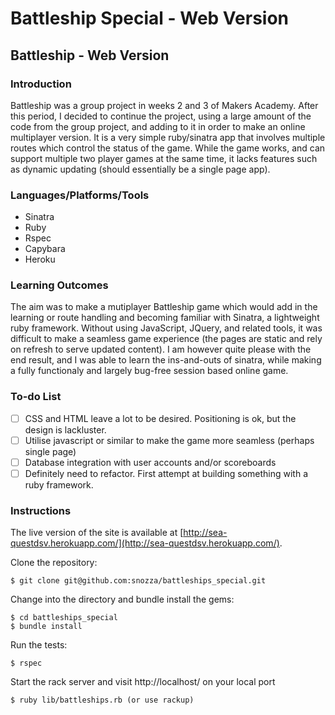 Battleship Special - Web Version
=================================

## Battleship - Web Version

### Introduction

Battleship was a group project in weeks 2 and 3 of Makers Academy. After this period, I decided to continue the project, using a large amount of the code from the group project, and adding to it in order to make an online multiplayer version. It is a very simple ruby/sinatra app that involves multiple routes which control the status of the game. While the game works, and can support multiple two player games at the same time, it lacks features such as dynamic updating (should essentially be a single page app).


### Languages/Platforms/Tools

* Sinatra
* Ruby
* Rspec
* Capybara
* Heroku

### Learning Outcomes

The aim was to make a mutiplayer Battleship game which would add in the learning or route handling and becoming familiar with Sinatra, a lightweight ruby framework. Without using JavaScript, JQuery, and related tools, it was difficult to make a seamless game experience (the pages are static and rely on refresh to serve updated content). I am however quite please with the end result, and I was able to learn the ins-and-outs of sinatra, while making a fully functionaly and largely bug-free session based online game.


### To-do List
- [ ] CSS and HTML leave a lot to be desired. Positioning is ok, but the design is lackluster.
- [ ] Utilise javascript or similar to make the game more seamless (perhaps single page)
- [ ] Database integration with user accounts and/or scoreboards
- [ ] Definitely need to refactor. First attempt at building something with a ruby framework.

### Instructions

The live version of the site is available at [http://sea-questdsv.herokuapp.com/](http://sea-questdsv.herokuapp.com/).

Clone the repository:

```
$ git clone git@github.com:snozza/battleships_special.git
```

Change into the directory and bundle install the gems:

```
$ cd battleships_special
$ bundle install
```

Run the tests: 

```
$ rspec
```

Start the rack server and visit http://localhost/ on your local port 

```
$ ruby lib/battleships.rb (or use rackup)
